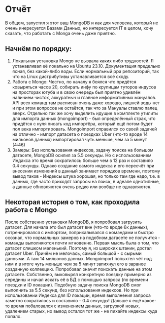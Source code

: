 # Отчёт
В общем, запустил я этот ваш MongoDB и как для человека, который не очень инересуется Базами Данных, но интересуется IT в целом, хочу сказать, что работать с Monga очень даже приятно.

## Начнём по порядку:
1) Локальная установка Mongo не вызвала каких либо трудностей. Я устанавливал её локально на Ubuntu 23.10. Документация предельно ясная, без какой-либо воды. Если нормальный ppa репозиторий, так что на Linux дистрибутивы устанавливается всё сходу.
2) Работа с Mongo: Честно, по началу я боялся что придётся ковыряться часов 20, собирать инфу по крупицам туторов индусов на просторах ютуба и в свою очередь был приятно удивлён наличием чистох, аккуратныч и главное информативных мануалов. API всех команд там расписан очень даже хорошо, лишней воды нет и при этом вопросов не остаётся, так что за Мануалы ставлю палец вверх. Отдельно так же хочу выделить идущие в комплекте утилиты для импорта данных (mongoimport) - был определённый страх, что придётся с нуля писать код импортёра, который ещё потом будет пол века импортировать. Mongoimport справился со своей задачей на отлично - импорт датасета о поездках Uber (что-то вроде 14 мильонов данных) импортировал чуть меньше, чем за 5 минут (4:46)
3) Замеры: Без использования индексов, задачу поиска на большом датасете, MongoDB осилил за 5.5 секунды. Но с использованием Индакса это время сократилось больше чем в 12 раз и составило 0.4 секунды. Однако создание самого индекса и его пересчёт при внесении изменений в данный занимает порядков времени, поэтому вывод таков - Индексы штука хорошая, но только там где надо, т.е. в данных, где часто приходят запросы на поиск, в идеале однотипные, а данные обновляются очень редко или вообще не однавляются.

## Некоторая история о том, как проходила работа с Mongo
После собственно установки MongoDB, я попробовал загрузить датасет. Для начала это был датасет вин (что-то вроде 6к данных), потренировался с импортом, поприкалывался с командами и быстро осознал, что нормальных замеров на подобном датасете не получится - команды выполняются почти мгновенно. Первая мысль была о том, что датасет слишком маленький. Поэтому я, из широких штанин, достал датасет Uber. Причём не мелочась, самый большой - с сырыми данными. А там 14 мильонов данных. Mongoimport попыхтел чёт над ним и в итоге чуть меньше чем за 5 минут запихнул его в заранее созданную коллекцию. Попробовал значит поискать данные на этом датасете. Собственно, выковырял конкретную поездку примерно из середины и начал искать её в БД с помощью запроса (по времени поездки и ID локации). Подобную задачу поиска MongoDB смог выполнить за 5.5 секунд, без использования индексов. Но при использовании Индекса для ID локации, время выполнения запроса заметно сократилось и составило - 0.4 секунды! Дальше я ещё какое-то время побаловался с изменением данных, загрузкой новых, удалением старых, но вывод остался тот же - не пихайте индексы куда попало.
